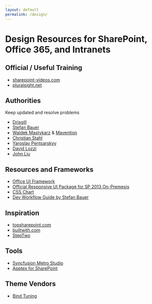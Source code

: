 ```yaml
---
layout: default
permalink: /design/
---
```

# Design Resources for SharePoint, Office 365, and Intranets

## Official / Useful Training

*   [sharepoint-videos.com](http://sharepoint-videos.com)
*   [pluralsight.net](http://pluralsight.net)

## Authorities

Keep updated and resolve problems

*   [Drisgill](http://blog.drisgill.com)
*   [Stefan Bauer](http://n8d.at)
*   [Waldek Mastykarz](http://blog.mastykarz.nl) & [Mavention](http://www.mavention.com/blog)
*   [Christian Stahl](http://chrisstahl.wordpress.com)
*   [Yaroslav Pentsarskyy](http://www.sharemuch.com)
*   [David Lozzi](https://davidlozzi.com/)
*   [John Liu](http://johnliu.net)

## Resources and Frameworks

*   [Office UI Framework](https://blogs.office.com/2015/08/31/introducing-office-ui-fabric-your-key-to-designing-add-ins-for-office/)
*   [Official Responsive UI Package for SP 2013 On-Premesis](https://dev.office.com/blogs/announcing-responsive-ui-package-for-sharepoint-on-premises-2013-2016)
*   [CSS Chart](http://sharepointexperience.com/csschart/csschart.html)
*   [Dev Workflow Guide by Stefan Bauer](http://www.n8d.at/blog/how-i-develop-in-sharepoint-and-office-365-now/)

## Inspiration

*   [topsharepoint.com](http://www.topsharepoint.com/)
*   [builtwith.com](http://builtwith.com)
*   [StepTwo](http://www.steptwo.com.au)

## Tools

*   [Syncfusion Metro Studio](https://www.syncfusion.com/downloads/metrostudio)
*   [Apptex for SharePoint](http://spapptex.com/)

## Theme Vendors

*   [Bind Tuning](http://bindtuning.com)

